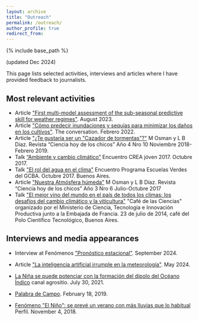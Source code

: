 ```yaml
---
layout: archive
title: "Outreach"
permalink: /outreach/
author_profile: true
redirect_from:
---
```


{% include base_path %}

(updated Dec 2024)

This page lists selected activities, interviews and articles where I have provided feedback to journalists.

## Most relevant activities

* Article ["First multi-model assessment of the sub-seasonal predictive skill for weather regimes"](https://www.imk-tro.kit.edu/english/12279.php). August 2023.
* Article ["Cómo predecir inundaciones y sequías para minimizar los daños en los cultivos"](https://theconversation.com/como-predecir-inundaciones-y-sequias-para-minimizar-los-danos-en-los-cultivos-174257). The conversation. Febrero 2022.
* Article ["¿Te gustaría ser un "Cazador de tormentas"?"](https://docer.com.ar/doc/xx5vx0x) M Osman y L B Diaz. Revista “Ciencia hoy de los chicos” Año 4 Nro 10 Noviembre 2018-Febrero 2019.
* Talk [“Ambiente y cambio climático”](https://docer.com.ar/doc/xx5vx0x) Encuentro CREA jóven 2017.  Octubre 2017.
* Talk  ["El rol del agua en el clima"](https://www.buenosaires.gob.ar/noticias/las-miradas-del-agua) Encuentro Programa Escuelas Verdes del GCBA.  Octubre 2017. Buenos Aires.
* Article ["Nuestra Atmósfera húmeda"](https://fliphtml5.com/iwdnh/renc/basic) M Osman y L B Diaz. Revista “Ciencia hoy de los chicos” Año 3 Nro 6 Julio-Octubre 2017
* Talk ["El mejor vino del mundo en el país de todos los climas: los desafíos del cambio climático y la viticultura"](https://www.youtube.com/watch?v=kgLLwYkIA2M) "Café de las Ciencias" organizado por el Ministerio de Ciencia, Tecnología e Innovación Productiva junto a la Embajada de Francia. 23 de julio de 2014, café del Polo Científico Tecnológico, Buenos Aires. 

## Interviews and media appearances

* Interview at Fenómenos ["Pronóstico estacional"](https://youtu.be/wOD2tOk4NLI?si=SwVyMrP7j-EeCieb). September 2024.

* Article ["La inteligencia artificial irrumple en la meteorología"](https://www.clarin.com/revista-n/podemos-predecir-cambio-climatico-inteligencia-artificial-irrumpe-metereologia_0_chsBY1dKhg.html?srsltid=AfmBOopZPgnf51EDwCAxBwav3SXYl8i5a7CDISWPm-ZaJ75Hv0iq9Q30). May 2024.

* [La Niña se puede potenciar con la formación del dipolo del Océano Índico](https://www.agrositio.com.ar/canal-agrositio/30-online/217963-la-nina-se-puede-potenciar-con-la-formacion-del-dipolo-del-oceano-ndico-con-marisol-osman-climatologa) canal agrositio. July 30, 2021.

* [Palabra de Campo](https://agrolink.com.ar/marisol-osman-habra-que-seguir-de-cerca-las-alertas-porque-podrian-registrarse-fuertes-precipitaciones-en-el-verano/). February 18, 2019.

* [Fenómeno "El Niño": se prevé un verano con más lluvias que lo habitual](https://www.perfil.com/noticias/ciencia/por-el-nino-preven-un-verano-con-mas-lluvias-que-lo-habitual.phtml) Perfil. November 4, 2018.


